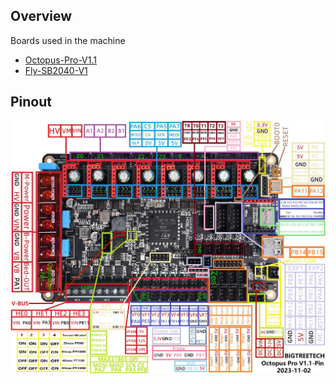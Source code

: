## Overview

Boards used in the machine

- [Octopus-Pro-V1.1](https://github.com/bigtreetech/BIGTREETECH-OCTOPUS-Pro)
- [Fly-SB2040-V1](https://mellow-3d.github.io/fly_sb2040_v1_general.html)

## Pinout
![pinout_imag](img/BIGTREETECH-Octopus-Pro-V1.1-Pin.jpg)
